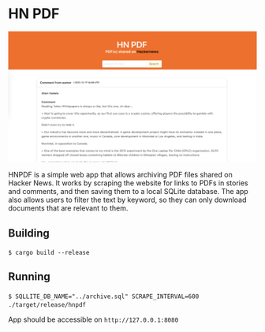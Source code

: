 # HN PDF

![screenshot](res/screenshot.png)

HNPDF is a simple web app that allows archiving PDF files shared on Hacker News. It works by scraping the website for links to PDFs in stories and comments, and then saving them to a local SQLite database. The app also allows users to filter the text by keyword, so they can only download documents that are relevant to them.


## Building

`$ cargo build --release`

## Running 

`$ SQLLITE_DB_NAME="../archive.sql" SCRAPE_INTERVAL=600 ./target/release/hnpdf`

App should be accessible on `http://127.0.0.1:8080`
